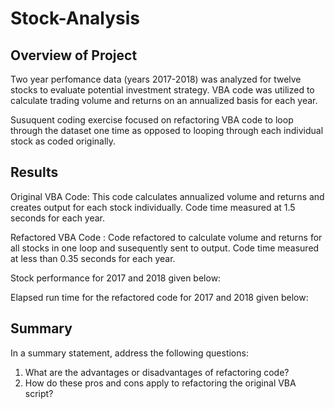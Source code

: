 # Stock-Analysis


## Overview of Project

Two year perfomance data (years 2017-2018) was analyzed for twelve stocks to evaluate potential investment strategy.  VBA code was utilized to calculate trading volume and returns on an annualized basis for each year.   

Susuquent coding exercise focused on refactoring VBA code to loop through the dataset one time as opposed to looping through each individual stock as coded originally.

## Results

Original VBA Code: This code calculates annualized volume and returns and creates output for each stock individually.  Code time measured at 1.5 seconds for each year.

Refactored VBA Code : Code refactored to calculate volume and returns for all stocks in one loop and susequently sent to output.  Code time measured at less than 0.35 seconds for each year.

Stock performance for 2017 and 2018 given below:






Elapsed run time for the refactored code for 2017 and 2018 given below:





## Summary

In a summary statement, address the following questions:
1. What are the advantages or disadvantages of refactoring code?
2. How do these pros and cons apply to refactoring the original VBA script?


